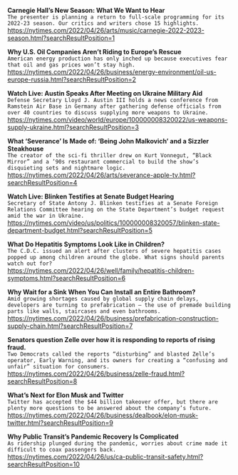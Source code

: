 **Carnegie Hall’s New Season: What We Want to Hear**\
`The presenter is planning a return to full-scale programming for its 2022-23 season. Our critics and writers chose 15 highlights.`\
https://nytimes.com/2022/04/26/arts/music/carnegie-2022-2023-season.html?searchResultPosition=1

**Why U.S. Oil Companies Aren’t Riding to Europe’s Rescue**\
`American energy production has only inched up because executives fear that oil and gas prices won’t stay high.`\
https://nytimes.com/2022/04/26/business/energy-environment/oil-us-europe-russia.html?searchResultPosition=2

**Watch Live: Austin Speaks After Meeting on Ukraine Military Aid**\
`Defense Secretary Lloyd J. Austin III holds a news conference from Ramstein Air Base in Germany after gathering defense officials from over 40 countries to discuss supplying more weapons to Ukraine.`\
https://nytimes.com/video/world/europe/100000008320022/us-weapons-supply-ukraine.html?searchResultPosition=3

**What ‘Severance’ Is Made of: ‘Being John Malkovich’ and a Sizzler Steakhouse**\
`The creator of the sci-fi thriller drew on Kurt Vonnegut, “Black Mirror” and a ’90s restaurant commercial to build the show’s disquieting sets and nightmare logic.`\
https://nytimes.com/2022/04/26/arts/severance-apple-tv.html?searchResultPosition=4

**Watch Live: Blinken Testifies at Senate Budget Hearing**\
`Secretary of State Antony J. Blinken testifies at a Senate Foreign Relations Committee hearing on the State Department’s budget request amid the war in Ukraine.`\
https://nytimes.com/video/us/politics/100000008320057/blinken-state-department-budget.html?searchResultPosition=5

**What Do Hepatitis Symptoms Look Like in Children?**\
`The C.D.C. issued an alert after clusters of severe hepatitis cases popped up among children around the globe. What signs should parents watch out for?`\
https://nytimes.com/2022/04/26/well/family/hepatitis-children-symptoms.html?searchResultPosition=6

**Why Wait for a Sink When You Can Install an Entire Bathroom?**\
`Amid growing shortages caused by global supply chain delays, developers are turning to prefabrication — the use of premade building parts like walls, staircases and even bathrooms.`\
https://nytimes.com/2022/04/26/business/prefabrication-construction-supply-chain.html?searchResultPosition=7

**Senators question Zelle over how it is responding to reports of rising fraud.**\
`Two Democrats called the reports “disturbing” and blasted Zelle’s operator, Early Warning, and its owners for creating a “confusing and unfair” situation for consumers.`\
https://nytimes.com/2022/04/26/business/zelle-fraud.html?searchResultPosition=8

**What’s Next for Elon Musk and Twitter**\
`Twitter has accepted the $44 billion takeover offer, but there are plenty more questions to be answered about the company’s future.`\
https://nytimes.com/2022/04/26/business/dealbook/elon-musk-twitter.html?searchResultPosition=9

**Why Public Transit’s Pandemic Recovery Is Complicated**\
`As ridership plunged during the pandemic, worries about crime made it difficult to coax passengers back.`\
https://nytimes.com/2022/04/26/us/ca-public-transit-safety.html?searchResultPosition=10

